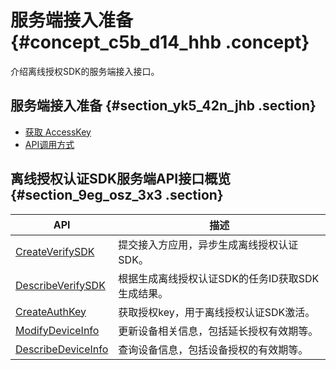 # 服务端接入准备 {#concept_c5b_d14_hhb .concept}

介绍离线授权SDK的服务端接入接口。

## 服务端接入准备 {#section_yk5_42n_jhb .section}

-   [获取 AccessKey](../../../../cn.zh-CN/开发指南/服务端API/获取AccessKey.md#)
-   [API调用方式](../../../../cn.zh-CN/开发指南/服务端API/API调用方式.md#)

## 离线授权认证SDK服务端API接口概览 {#section_9eg_osz_3x3 .section}

|API|描述|
|---|--|
|[CreateVerifySDK](cn.zh-CN/离线授权认证SDK/接入指南/服务端接入/API接口/下载离线授权认证SDK.md#section_41q_0tt_qhu)|提交接入方应用，异步生成离线授权认证SDK。|
|[DescribeVerifySDK](cn.zh-CN/离线授权认证SDK/接入指南/服务端接入/API接口/下载离线授权认证SDK.md#section_iii_dth_ry7)|根据生成离线授权认证SDK的任务ID获取SDK生成结果。|
|[CreateAuthKey](cn.zh-CN/离线授权认证SDK/接入指南/服务端接入/API接口/申请授权key.md#)|获取授权key，用于离线授权认证SDK激活。|
|[ModifyDeviceInfo](cn.zh-CN/离线授权认证SDK/接入指南/服务端接入/API接口/更新设备信息.md#)|更新设备相关信息，包括延长授权有效期等。|
|[DescribeDeviceInfo](cn.zh-CN/离线授权认证SDK/接入指南/服务端接入/API接口/查询设备信息.md#)|查询设备信息，包括设备授权的有效期等。|

